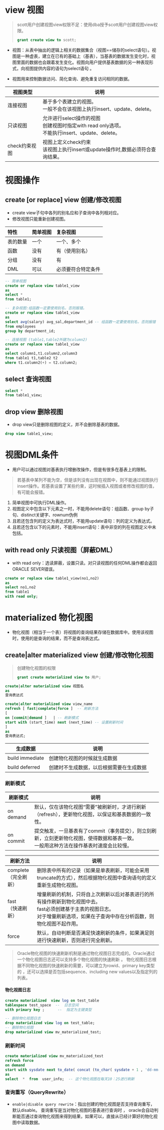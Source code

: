 # view 视图

> scott用户创建视图view权限不足：使用dba授予scott用户创建视图view权限。
>
> ```sql
> grant create view to scott; 
> ```

- 视图：从表中抽出的逻辑上相关的数据集合（视图==储存的select语句）。视图是一种虚表，建立在已有的基础上（基表），当基表的数据发生变化时，视图里面的数据也会跟着发生变化。视图向用户提供基表数据的另一种表现形式，向视图提供内容的语句为select语句 。

- 视图用来控制数据访问、简化查询、避免重复访问相同的数据。

| 视图类型      | 说明                                                         |
| ------------- | ------------------------------------------------------------ |
| 连接视图      | 基于多个表建立的视图。<br />一般不会在该视图上执行insert、update、delete。 |
| 只读视图      | 允许进行select操作的视图<br />创建视图时指定with read only选项。<br />不能执行insert、update、delete。 |
| check约束视图 | 视图上定义check约束<br />该视图上执行insert或update操作时,数据必须符合查询结果。 |

# 视图操作

## create \[or replace\] view 创建/修改视图

- create view子句中各列的别名应和子查询中各列相对应。
- 修改视图只能重新创建视图。

| 特性     | 简单视图 | 复杂视图           |
| :------- | :------- | :----------------- |
| 表的数量 | 一个     | 一个、多个         |
| 函数     | 没有     | 有（使用别名）     |
| 分组     | 没有     | 有                 |
| DML      | 可以     | 必须要符合特定条件 |

```sql
-- 简单视图
create or replace view table1_view
as
select *
from table1;
```

```sql
-- 复杂视图:组函数一定要使用别名，否则报错。
create or replace view table1_view
as
select avg(salary) avg_sal,department_id -- 组函数一定要使用别名，否则报错
from employees
group by department_id;  
```

```sql
-- 连接视图 (table1,table2外键为column2)
create or replace view table1_view
as
select column1,t1.column2,column3
from table1 t1,table2 t2
where t1.column2(+) = t2.column2;
```

## select 查询视图

```sql
select *
from table1_view;
```

## drop view 删除视图 

- drop view只是删除视图的定义，并不会删除基表的数据。

```sql
drop view table1_view;
```

# 视图DML条件

- 用户可以通过视图对基表执行增删改操作，但是有很多在基表上的限制。

> 若基表中某列不能为空，但是该列没有出现在视图中，则不能通过视图执行insert操作。若基表设置了某些约束，这时候插入视图或者修改视图的值，有可能会报错。

1. 简单视图中可执行DML操作。
2. 视图定义中包含以下元素之一时，不能用delete语句：组函数、group by子句、distinct关键字、rownum伪例
3. 且若还包含列的定义为表达式时，不能用update语句：列的定义为表达式。
4. 且若还包含以下的元素时，不能用insert语句：表中非空的列在视图定义中未包括。

## with read only 只读视图（屏蔽DML）

- with read only：选读屏蔽，设置只读。对只读视图的任何DML操作都会返回ORACLE SEVER错误。

```sql
create or replace view table1_view(no1,no2)
as
select no1,no2
from table1
with read only;
```

# materialized 物化视图

- 物化视图（相当于一个表）将视图的查询结果存储在数据库中。使用该视图时，使用的是查询的结果，而不是查询表达式。

## create\|alter materialized view 创建/修改物化视图

> 创建物化视图的权限
>
> ```sql
> grant create materialized view to 用户;
> ```

```sql
create|alter materialized view 视图名
as 
查询表达式
```

```sql
create|alter materialized view view_name
refresh [ fast|complete|force ]  -- 刷新方法
[
on [commit|demand ]   | -- 刷新模式
start with (start_time) next (next_time) -- 设置刷新时间
]
as 
查询表达式;
```

| 生成数据        | 说明                                     |
| --------------- | ---------------------------------------- |
| build immediate | 创建物化视图的时候就生成数据             |
| build deferred  | 创建时不生成数据，以后根据需要在生成数据 |

### 刷新模式

| 刷新模式  | 说明                                                         |
| --------- | ------------------------------------------------------------ |
| on demand | 默认，仅在该物化视图“需要”被刷新时，才进行刷新（refresh），更新物化视图，以保证和基表数据的一致性。 |
| on commit | 提交触发，一旦基表有了commit（事务提交），则立刻刷新，立刻更新物化视图，使得数据和基表一致。<br />一般用这种方法在操作基表时速度会比较慢。 |

| 刷新方法                   | 说明                                                         |
| -------------------------- | ------------------------------------------------------------ |
| complete<br />（完全刷新） | 删除表中所有的记录（如果是单表刷新，可能会采用truncate的方式），然后根据物化视图中查询语句的定义重新生成物化视图。 |
| fast<br />（快速刷新）     | 增量刷新的机制，只将自上次刷新以后对基表进行的所有操作刷新到物化视图中去。<br />fast必须创建基于主表的视图日志。<br />对于增量刷新选项，如果在子查询中存在分析函数，则物化视图不起作用。 |
| force                      | 默认，自动判断是否满足快速刷新的条件，如果满足则进行快速刷新，否则进行完全刷新。 |

> Oracle物化视图的快速刷新机制是通过物化视图日志完成的。Oracle通过一个物化视图日志还可以支持多个物化视图的快速刷新 。 物化视图日志根据不同物化视图的快速刷新的需要，可以建立为rowid、primary key类型的 ，还可以选择是否包括sequence、including new values以及指定列的列表。

#### 物化视图日志

```sql
create materialized  view log on test_table  
tablespace test_space  --  日志空间  
with primary key ;      --  指定为主键类型
```

```sql
-- 删除物化视图日志
drop materialized view log on test_table;
-- 删除物化视图        
drop materialized view mv_materialized_test; 
```

### 刷新时间

```sql
create materialized view mv_materialized_test 
refresh force
on demand 
start with sysdate next to_date( concat (to_char( sysdate + 1 , 'dd-mm-yyyy' ), '10:25:00' ), 'dd-mm-yyyy hh24:mi:ss' ) 
as
select  *  from  user_info;  -- 这个物化视图在每天10：25进行刷新 
```

### 查询重写（QueryRewrite）

- `enable|disable query rewrite`：指出创建的物化视图是否支持查询重写，默认disable。 查询重写是当对物化视图的基表进行查询时 ， oracle会自动判断能否通过查询物化视图来得到结果，如果可以，直接从已经计算好的物化视图中读取数据。
